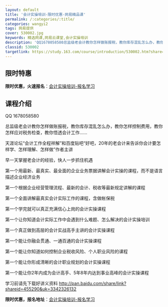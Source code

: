 ```yaml
---
layout: default
title: '会计实操培训-限时优惠-网易精品课'
permalink: /:categories/:title/
categories: wangyi2
tags: 网易提供
cover: 530002.jpg
keywords: 精选网课,网易云课堂,会计实操培训
description: 'QQ1678058580总监级老会计教你怎样做账报税，教你库存混乱怎么办，教你怎样控制费用，教你怎样应对税务检查，教你悟'
classid: 530002
targetlink: https://study.163.com/course/introduction/530002.htm?share=1&shareId=1025206652&utm_campaign=share&utm_medium=iphoneShare&utm_source=&utm_u=1025206652
---
```


## 限时特惠

**限时优惠，火速报名**：[会计实操培训-报名学习](https://study.163.com/course/introduction/530002.htm?share=1&shareId=1025206652&utm_campaign=share&utm_medium=iphoneShare&utm_source=&utm_u=1025206652)

## 课程介绍

QQ 1678058580

总监级老会计教你怎样做账报税，教你库存混乱怎么办，教你怎样控制费用，教你怎样应对税务检查，教你悟透会计工作......

天涯论坛“会计工作全程祥解”和百度贴吧“好吧，20年的老会计来告诉你会计要怎样学、怎样理解、怎样做”作者主讲

早一天掌握老会计的经验，快人一步抓住机遇

第一个用最新、最真实、最全面的企业业务票据讲解会计实操的课程，而不是语言描述企业经济业务

第一个根据企业经营管理流程、最新的会计、税收等最新规定讲解的课程

第一个全面讲解最真实会计实际工作的课程，含做帐保税

第一个学完就可以真正充满信心上岗的会计实操课程

第一个让你知道会计实际工作中会遇到什么难题、怎么解决的会计实操培训

第一个真正做到高层的会计实战高手主讲的会计实操课程

第一个能让你融会贯通、一通百通的会计实操课程

第一个能让你知道如何控制企业税收风险、个人职业风险的课程

第一个能让你形成清晰的会计职业规划的会计实操课程

第一个能让你2年内成为会计高手、5年8年内达到事业高峰的会计实操课程

学习前请先下载好讲义资料 http://pan.baidu.com/share/link?shareid=455290&uk=3342326132

**限时优惠，报名地址**：[会计实操培训-报名学习](https://study.163.com/course/introduction/530002.htm?share=1&shareId=1025206652&utm_campaign=share&utm_medium=iphoneShare&utm_source=&utm_u=1025206652)

